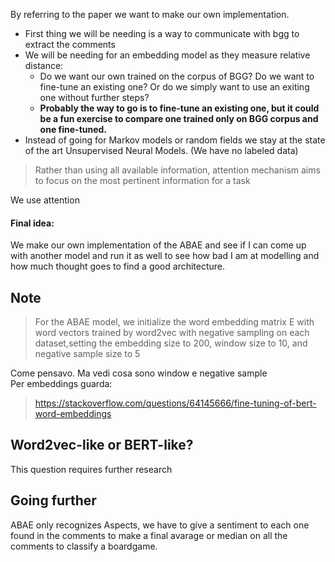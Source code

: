 By referring to the paper we want to make our own implementation.

- First thing we will be needing is a way to communicate with bgg to extract the comments
- We will be needing for an embedding model as they measure relative distance:
    - Do we want our own trained on the corpus of BGG? Do we want to fine-tune an existing one?
      Or do we simply want to use an exiting one without further steps?
    - **Probably the way to go is to fine-tune an existing one, but it could be a fun exercise to
      compare one trained only on BGG corpus and one fine-tuned.**
- Instead of going for Markov models or random fields we stay at the state of the art
  Unsupervised Neural Models. (We have no labeled data)

> Rather than using all available information, attention mechanism aims to focus
> on the most pertinent information for a task

We use attention

#### Final idea:

We make our own implementation of the ABAE and see if I can come up with another model
and run it as well to see how bad I am at modelling and how much thought goes to find a good architecture.

## Note

> For the ABAE model, we initialize the word embedding matrix E with word vectors trained by
> word2vec with negative sampling on each dataset,setting the embedding size to 200, window size to
> 10, and negative sample size to 5

Come pensavo. Ma vedi cosa sono window e negative sample <br>
Per embeddings guarda:
> https://stackoverflow.com/questions/64145666/fine-tuning-of-bert-word-embeddings


## Word2vec-like or BERT-like?
This question requires further research

## Going further
ABAE only recognizes Aspects, we have to give a sentiment to each one found in the comments to make
a final avarage or median on all the comments to classify a boardgame.

